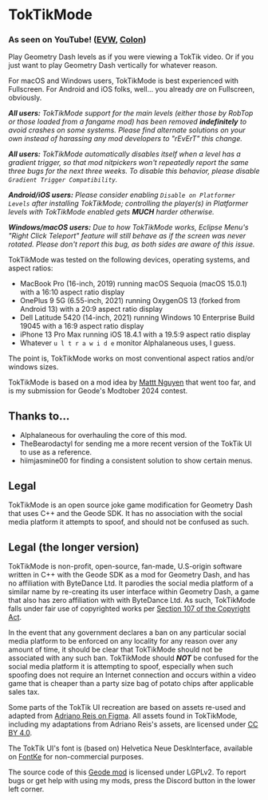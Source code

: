 # <c-25f4ee>Tok</c><c-fe2c55>Tik</c>Mode

### <c-ffff55>As seen on</c> <c-ff0000>You</c>Tube<c-ffff55>!</c> ([EVW](https://youtube.com/watch?v=khNOxO_uq80&t=368), [Colon](https://www.youtube.com/watch?v=9opwXDZc5_s&t=786s))

Play <co>Geometry</c> <cj>Dash</c> levels as if you were viewing a <c-25f4ee>Tok</c><c-fe2c55>Tik</c> video. Or if you just want to play <co>Geometry</c> <cj>Dash</c> vertically for whatever reason.

For <c-cdcdcd>macOS</c> and <c-00adef>Windows</c> users, <c-25f4ee>Tok</c><c-fe2c55>Tik</c>Mode is best experienced with <cl>Fullscreen</c>. For <cg>Android</c> and <c-dedede>iOS</c> folks, well... you already *are* on Fullscreen, obviously.

<cr>***_All users:_***</c> *<c-25f4ee>Tok</c><c-fe2c55>Tik</c>Mode <cr>support for the main levels (either those by RobTop or those loaded from a fangame mod) has been removed __indefinitely__ to avoid crashes on some systems. Please find alternate solutions on your own instead of harassing any mod developers to "rEvErT" this change.</c>*

<cy>***_All users:_***</c> *<c-25f4ee>Tok</c><c-fe2c55>Tik</c>Mode <cy>automatically disables itself when a level has a gradient trigger, so that mod nitpickers won't repeatedly report the same three bugs for the next three weeks. To disable this behavior, please disable `Gradient Trigger Compatibility`.</c>*

<cy>***_Android/iOS users:_***</c> <cy>*Please consider enabling `Disable on Platformer Levels` after installing*</c> *<c-25f4ee>Tok</c><c-fe2c55>Tik</c>Mode*<cy>*;*</c> <cy>*controlling the player(s) in Platformer levels with*</c> *<c-25f4ee>Tok</c><c-fe2c55>Tik</c>Mode* <cy>*enabled gets*</c> <cy>***MUCH***</c> <cy>*harder otherwise.*</c>

<cy>***_Windows/macOS users:_***</c> *<cy>Due to how</c> <c-25f4ee>Tok</c><c-fe2c55>Tik</c>Mode <cy>works, Eclipse Menu's "Right Click Teleport" feature will still behave as if the screen was never rotated. Please don't report this bug, as both sides are aware of this issue.</c>*

<c-25f4ee>Tok</c><c-fe2c55>Tik</c>Mode was tested on the following devices, operating systems, and aspect ratios:
- <c-cdcdcd>MacBook Pro</c> (16-inch, 2019) running <c-cdcdcd>macOS</c> <c-2e88d6>Seq</c><c-f7a865>uoia</c> <c-cdcdcd>(macOS 15.0.1)</c> with a <cl>16:10</c> aspect ratio display
- <c-f50414>OnePlus 9 5G</c> (6.55-inch, 2021) running <c-0982ea>OxygenOS 13</c> (forked from <cg>Android 13</c>) with a <cl>20:9</c> aspect ratio display
- <c-007cb8>Dell Latitude 5420</c> (14-inch, 2021) running <c-00adef>Windows 10 Enterprise Build 19045</c> with a <cl>16:9</c> aspect ratio display
- <c-dedede>iPhone 13 Pro Max</c> running <c-38a5c8>iOS</c> <c-5f90a0>18</c><c-92776d>.4</c><c-c75c37>.1</c> with a <cl>19.5:9</c> aspect ratio display
- Whatever  `u l t r a w i d e`  monitor <c-4c6e5d>Alp</c><c-73ab90>ha</c><c-bc419c>la</c><c-ce6087>n</c><c-ec9667>e</c><c-fcfc78>o</c><c-83da96>u</c><c-80d5dc>s</c> uses, I guess.

The point is, <c-25f4ee>Tok</c><c-fe2c55>Tik</c>Mode works on most conventional aspect ratios and/or windows sizes.

<c-25f4ee>Tok</c><c-fe2c55>Tik</c>Mode is based on a mod idea by [Mattt Nguyen](https://discord.com/users/899558162758266920) that went too far, and is my submission for <c-A379C0>G</c><c-CA869F>eo</c><c-DF8F8F>d</c><c-E1B29B>e</c>'s <co>Modtober 2024</c> contest.

## Thanks to...

- <c-4c6e5d>Alp</c><c-73ab90>ha</c><c-bc419c>la</c><c-ce6087>n</c><c-ec9667>e</c><c-fcfc78>o</c><c-83da96>u</c><c-80d5dc>s</c> for overhauling the core of this mod.
- <c-c6afd9>The</c><c-a87ae6>Bear</c><c-daa5ff>o</c><c-e492ff>dac</c><c-f2ccff>tyl</c> for sending me a more recent version of the <c-25f4ee>Tok</c><c-fe2c55>Tik</c> UI to use as a reference.
- <c-fcb5ff>hiim</c><c-00c8ff>jasmine</c><c-fcb5ff>00</c> for finding a consistent solution to show certain menus.

## Legal

<c-25f4ee>Tok</c><c-fe2c55>Tik</c>Mode is an open source joke game modification for <co>Geometry</c> <cj>Dash</c> that uses C++ and the <c-A379C0>Ge</c><c-CA869F>od</c><c-DF8F8F>e S</c><c-E1B29B>DK</c>. It has no association with the social media platform it attempts to spoof, and should not be confused as such.

## Legal (the longer version)

<c-25f4ee>Tok</c><c-fe2c55>Tik</c>Mode is non-profit, open-source, fan-made, U.S-origin software written in C++ with the <c-A379C0>Ge</c><c-CA869F>od</c><c-DF8F8F>e S</c><c-E1B29B>DK</c> as a mod for <co>Geometry</c> <cj>Dash</c>, and has no affiliation with <c-305bb7>Byt</c><c-3d8aff>eDa</c><c-00c9ca>nce</c> <c-78e5df>Ltd.</c> It parodies the social media platform of a similar name by re-creating its user interface within <co>Geometry</c> <cj>Dash</c>, a game that also has zero affiliation with with <c-305bb7>Byt</c><c-3d8aff>eDa</c><c-00c9ca>nce</c> <c-78e5df>Ltd.</c> As such, <c-25f4ee>Tok</c><c-fe2c55>Tik</c>Mode falls under fair use of copyrighted works per [Section 107 of the Copyright Act](https://www.copyright.gov/title17/92chap1.html#107).

<cy>In the event that any government declares a ban on any particular social media platform to be enforced on any locality for any reason over any amount of time, it should be clear that</c> <c-25f4ee>Tok</c><c-fe2c55>Tik</c>Mode <cy>should not be associated with any such ban.</c> <c-25f4ee>Tok</c><c-fe2c55>Tik</c>Mode <cy>should</c> ***_<cr>NOT</c>_*** <cy>be confused for the social media platform it is attempting to spoof, especially when such spoofing does not require an Internet connection and occurs within a video game that is cheaper than a party size bag of potato chips after applicable sales tax.</c>

Some parts of the <c-25f4ee>Tok</c><c-fe2c55>Tik</c> UI recreation are based on assets re-used and adapted from [Adriano Reis on Figma](https://www.figma.com/community/file/865012298664294326/tiktok-ui-mockup-fully-customizable). All assets found in <c-25f4ee>Tok</c><c-fe2c55>Tik</c>Mode, including my adaptations from Adriano Reis's assets, are licensed under [CC BY 4.0](https://creativecommons.org/licenses/by/4.0/).

The <c-25f4ee>Tok</c><c-fe2c55>Tik</c> UI's font is (based on) Helvetica Neue DeskInterface, available on [FontKe](https://eng.fontke.com/font/106860486/download/) for non-commercial purposes.

The source code of this [Geode mod](https://geode-sdk.org) is licensed under LGPLv2. To report bugs or get help with using my mods, press the Discord button in the lower left corner.